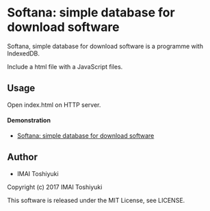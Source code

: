# Softana: simple database for download software
Softana, simple database for download software is a programme with IndexedDB.

Include a html file with a JavaScript files.

## Usage

Open index.html on HTTP server.

#### Demonstration

* [Softana: simple database for download software](http://www.kototone.jp/tmp/idb/index.html "Softana: simple database for download software")

## Author

* IMAI Toshiyuki

Copyright (c) 2017 IMAI Toshiyuki

This software is released under the MIT License, see LICENSE.
